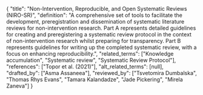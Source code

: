 {
    "title": "Non-Intervention, Reproducible, and Open Systematic Reviews (NIRO-SR)",
    "definition": "A comprehensive set of tools to facilitate the development, preregistration and dissemination of systematic literature reviews for non-intervention research. Part A represents detailed guidelines for creating and preregistering a systematic review protocol in the context of non-intervention research whilst preparing for transparency. Part B represents guidelines for writing up the completed systematic review, with a focus on enhancing reproducibility.",
    "related_terms": ["Knowledge accumulation", "Systematic review", "Systematic Review Protocol"],
    "references": ["Topor et al. (2021)"],
    "alt_related_terms": [null],
    "drafted_by": ["Asma Assaneea"],
    "reviewed_by": ["Tsvetomira Dumbalska", "Thomas Rhys Evans", "Tamara Kalandadze", "Jade Pickering", "Mirela Zaneva"]
  }
